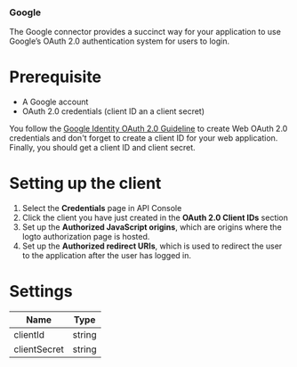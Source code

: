### Google
The Google connector provides a succinct way for your application to use Google’s OAuth 2.0 authentication system for users to login.

# Prerequisite

- A Google account
- OAuth 2.0 credentials (client ID an a client secret)

You follow the [Google Identity OAuth 2.0 Guideline](https://developers.google.com/identity/protocols/oauth2/openid-connect#appsetup) to create Web OAuth 2.0 credentials and don't forget to create a client ID for your web application. 
Finally, you should get a client ID and client secret.

# Setting up the client

1. Select the **Credentials** page in API Console
2. Click the client you have just created in the **OAuth 2.0 Client IDs** section
3. Set up the ****Authorized JavaScript origins****, which are origins where the logto authorization page is hosted.
4. Set up the ****Authorized redirect URIs****, which is used to redirect the user to the application after the user has logged in.

# Settings
| Name | Type |
| --- | --- |
| clientId | string |
| clientSecret | string |
